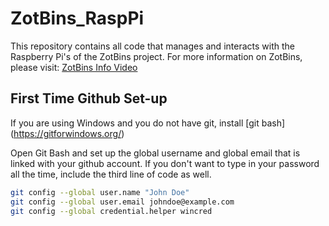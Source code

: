 # ZotBins_RaspPi
This repository contains all code that manages and interacts with the Raspberry Pi's of the ZotBins project. For more information on ZotBins, please visit: [ZotBins Info Video](tinyurl.com/zotbins)

## First Time Github Set-up
If you are using Windows and you do not have git, install [git bash] (https://gitforwindows.org/)

Open Git Bash and set up the global username and global email that is linked with your github account. If you don't want to type in your password all the time, include the third line of code as well.

```sh
git config --global user.name "John Doe"
git config --global user.email johndoe@example.com
git config --global credential.helper wincred
```
